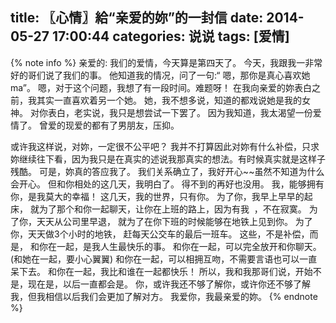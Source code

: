 title: 〖心情〗給“亲爱的妳”的一封信
date: 2014-05-27 17:00:44
categories: 说说
tags: [爱情]
---
{% note info %}
亲爱的:
我们的爱情，今天算是第四天了。
今天，我跟我一非常好的哥们说了我们的事。<!--more-->
他知道我的情况，问了一句:“ 嗯，那你是真心喜欢她ma”。
嗯，对于这个问题，我想了有一段时间。难题呀！
在我向亲爱的妳表白之前，我其实一直喜欢着另一个她。
她，我不想多说，知道的都戏说她是我的女神。
对你表白，老实说，我只是想尝试一下罢了。
因为我知道，我太渴望一份爱情了。
曾爱的现爱的都有了男朋友，压抑。

或许我这样说，对妳，一定很不公平吧？
我并不打算因此对妳有什么补偿，只求妳继续往下看，因为我只是在真实的述说我那真实的想法。有时候真实就是这样子残酷。
可是，妳真的答应我了。
我们关系确立了，我好开心~~虽然不知道为什么会开心。
但和你相处的这几天，我明白了。
得不到的再好也没用。
我，能够拥有你，是我莫大的幸福！
这几天，我的世界，只有你。
为了你，我早上早早的起床，
就为了那个和你一起聊天，让你在上班的路上，因为有我  ，不在寂寞。
为了你，天天从公司里早退，
就为了在你下班的时候能够在地铁上见到你。
为了你，天天做3个小时的地铁，
赶每天公交车的最后一班车。
这些，不是补偿，而是，
和你在一起，是我人生最快乐的事。
和你在一起，可以完全放开和你聊天。(和她在一起，要小心翼翼)
和你在一起，可以相拥互吻，不需要言语也可以一直呆下去。
和你在一起，我比和谁在一起都快乐！
所以，我和我那哥们说，开始不是，现在是，以后一直都会是。
你，或许我还不够了解你，或许你还不够了解我，但我相信以后我们会更加了解对方。
我爱你，我最亲爱的妳。
{% endnote %}
